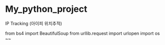 # My_python_project
IP Tracking (아이피 위치추적)

from bs4 import BeautifulSoup
from urllib.request import urlopen
import os
~~
